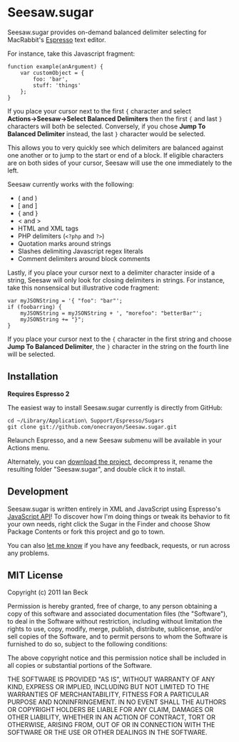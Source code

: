 # Seesaw.sugar

Seesaw.sugar provides on-demand balanced delimiter selecting for MacRabbit's [Espresso](http://macrabbit.com/espresso/) text editor.

For instance, take this Javascript fragment:

    function example(anArgument) {
        var customObject = {
            foo: 'bar',
            stuff: 'things'
        };
    }

If you place your cursor next to the first `{` character and select **Actions&rarr;Seesaw&rarr;Select Balanced Delimiters** then the first `{` and last `}` characters will both be selected. Conversely, if you chose **Jump To Balanced Delimiter** instead, the last `}` character would be selected.

This allows you to very quickly see which delimiters are balanced against one another or to jump to the start or end of a block. If eligible characters are on both sides of your cursor, Seesaw will use the one immediately to the left.

Seesaw currently works with the following:

* ( and )
* [ and ]
* { and }
* < and >
* HTML and XML tags
* PHP delimiters (`<?php` and `?>`)
* Quotation marks around strings
* Slashes delimiting Javascript regex literals
* Comment delimiters around block comments

Lastly, if you place your cursor next to a delimiter character inside of a string, Seesaw will only look for closing delimiters in strings. For instance, take this nonsensical but illustrative code fragment:

    var myJSONString = '{ "foo": "bar"';
    if (foobarring) {
        myJSONString = myJSONString + ', "morefoo": "betterBar"';
        myJSONString += "}";
    }

If you place your cursor next to the `{` character in the first string and choose **Jump To Balanced Delimiter**, the `}` character in the string on the fourth line will be selected.

## Installation

**Requires Espresso 2**

The easiest way to install Seesaw.sugar currently is directly from GitHub:

    cd ~/Library/Application\ Support/Espresso/Sugars
    git clone git://github.com/onecrayon/Seesaw.sugar.git

Relaunch Espresso, and a new Seesaw submenu will be available in your Actions menu.

Alternately, you can [download the project](https://github.com/onecrayon/Seesaw.sugar/zipball/master), decompress it, rename the resulting folder "Seesaw.sugar", and double click it to install.

## Development

Seesaw.sugar is written entirely in XML and JavaScript using Espresso's [JavaScript API](http://wiki.macrabbit.com/index/JavaScriptActions/)! To discover how I'm doing things or tweak its behavior to fit your own needs, right click the Sugar in the Finder and choose Show Package Contents or fork this project and go to town.

You can also [let me know](http://onecrayon.com/about/contact/) if you have any feedback, requests, or run across any problems.

## MIT License

Copyright (c) 2011 Ian Beck

Permission is hereby granted, free of charge, to any person obtaining a copy of this software and associated documentation files (the "Software"), to deal in the Software without restriction, including without limitation the rights to use, copy, modify, merge, publish, distribute, sublicense, and/or sell copies of the Software, and to permit persons to whom the Software is furnished to do so, subject to the following conditions:

The above copyright notice and this permission notice shall be included in all copies or substantial portions of the Software.

THE SOFTWARE IS PROVIDED "AS IS", WITHOUT WARRANTY OF ANY KIND, EXPRESS OR IMPLIED, INCLUDING BUT NOT LIMITED TO THE WARRANTIES OF MERCHANTABILITY, FITNESS FOR A PARTICULAR PURPOSE AND NONINFRINGEMENT. IN NO EVENT SHALL THE AUTHORS OR COPYRIGHT HOLDERS BE LIABLE FOR ANY CLAIM, DAMAGES OR OTHER LIABILITY, WHETHER IN AN ACTION OF CONTRACT, TORT OR OTHERWISE, ARISING FROM, OUT OF OR IN CONNECTION WITH THE SOFTWARE OR THE USE OR OTHER DEALINGS IN THE SOFTWARE.
